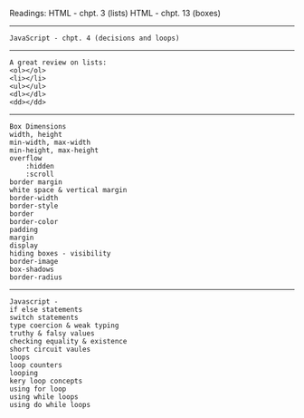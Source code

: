 Readings:
    HTML - chpt. 3 (lists)
    HTML - chpt. 13 (boxes)
___
    JavaScript - chpt. 4 (decisions and loops)
___
    A great review on lists:
    <ol></ol>
    <li></li>
    <ul></ul>
    <dl></dl>
    <dd></dd>

___
    Box Dimensions
    width, height
    min-width, max-width
    min-height, max-height
    overflow
        :hidden
        :scroll
    border margin
    white space & vertical margin
    border-width
    border-style
    border
    border-color
    padding
    margin
    display
    hiding boxes - visibility
    border-image
    box-shadows
    border-radius

___

    Javascript -
    if else statements
    switch statements
    type coercion & weak typing
    truthy & falsy values
    checking equality & existence
    short circuit vaules
    loops
    loop counters
    looping
    kery loop concepts
    using for loop
    using while loops
    using do while loops